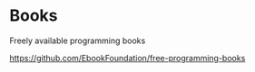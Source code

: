# Books 


Freely available programming books 

https://github.com/EbookFoundation/free-programming-books